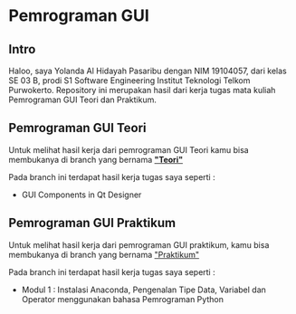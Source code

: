# Pemrograman GUI 

## Intro
Haloo, saya Yolanda Al Hidayah Pasaribu dengan NIM 19104057, dari kelas SE 03 B, prodi S1 Software Engineering Institut Teknologi Telkom Purwokerto. Repository ini merupakan hasil dari kerja tugas mata kuliah Pemrograman GUI Teori dan Praktikum.

## Pemrograman GUI Teori

Untuk melihat hasil kerja dari pemrograman GUI Teori kamu bisa membukanya di branch yang bernama [**"Teori"**](https://github.com/yolandapasaribu/19104057-Yolanda_Al_Hidayah_P-Praktikum_GUI/tree/Teori)

Pada branch ini terdapat hasil kerja tugas saya seperti :

 - GUI Components in Qt Designer

	 

## Pemrograman GUI Praktikum
Untuk melihat hasil kerja dari pemrograman GUI praktikum, kamu bisa membukanya di branch yang bernama ["Praktikum"](https://github.com/yolandapasaribu/19104057-Yolanda_Al_Hidayah_P-Praktikum_GUI/tree/Praktikum)

Pada branch ini terdapat hasil kerja tugas saya seperti :

 - Modul 1 : Instalasi Anaconda, Pengenalan Tipe Data, Variabel dan Operator menggunakan bahasa Pemrograman Python

